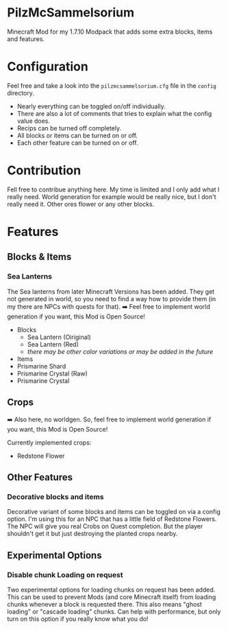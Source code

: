 # PilzMcSammelsorium
Minecraft Mod for my 1.7.10 Modpack that adds some extra blocks, items and features.

# Configuration

Feel free and take a look into the `pilzmcsammelsorium.cfg` file in the `config` directory.
- Nearly everything can be toggled on/off individually.
- There are also a lot of comments that tries to explain what the config value does.
- Recips can be turned off completely.
- All blocks or items can be turned on or off.
- Each other feature can be turned on or off.

# Contribution

Fell free to contribue anything here. My time is limited and I only add what I really need. World generation for example would be really nice, but I don't really need it. Other ores flower or any other blocks.

# Features

## Blocks & Items

### Sea Lanterns

The Sea lanterns from later Minecraft Versions has been added. They get not generated in world, so you need to find a way how to provide them (in my there are NPCs with quests for that).
➡️ Feel free to implement world generation if you want, this Mod is Open Source!

- Blocks
  - Sea Lantern (Oiriginal)
  - Sea Lantern (Red)
  - *there may be other color variations or may be added in the future*
- Items
 - Prismarine Shard
 - Prismarine Crystal (Raw)
 - Prismarine Crystal
  
## Crops

➡️ Also here, no worldgen. So, feel free to implement world generation if you want, this Mod is Open Source!

Currently implemented crops:
- Redstone Flower

## Other Features

### Decorative blocks and items

Decorative variant of some blocks and items can be toggled on via a config option.
I'm using this for an NPC that has a little field of Redstone Flowers. The NPC will give you real Crobs on Quest completion. But the player shouldn't get it but just destroying the planted crops nearby.

## Experimental Options

### Disable chunk Loading on request

Two experimental options for loading chunks on request has been added. This can be used to prevent Mods (and core Minecraft itself) from loading chunks whenever a block is requested there. This also means "ghost loading" or "cascade loading" chunks. Can help with performance, but only turn on this option if you really know what you do!
